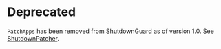 # Deprecated #

`PatchApps` has been removed from ShutdownGuard as of version 1.0. See [ShutdownPatcher](ShutdownPatcher.md).